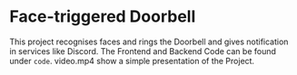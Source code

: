# Face-triggered Doorbell

This project recognises faces and rings the Doorbell and gives notification in services like Discord. The Frontend and Backend Code can be found under `code`. video.mp4 show a simple presentation of the Project.